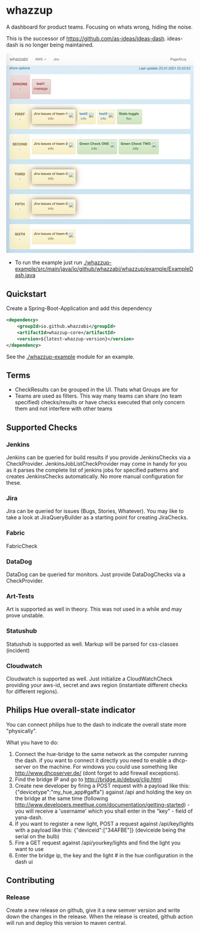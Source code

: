 # whazzup
A dashboard for product teams. Focusing on whats wrong, hiding the noise. 

This is the successor of https://github.com/as-ideas/ideas-dash. ideas-dash is no longer being maintained.

![Example Screenshot](doc/example-dash-screenshot.png)

* To run the example just run [./whazzup-example/src/main/java/io/github/whazzabi/whazzup/example/ExampleDash.java]()

## Quickstart
Create a Spring-Boot-Application and add this dependency

```xml
<dependency>
    <groupId>io.github.whazzabi</groupId>
    <artifactId>whazzup-core</artifactId>
    <version>${latest-whazzup-version}</version>
</dependency>
```

See the [./whazzup-example]() module for an example.

## Terms
* CheckResults can be grouped in the UI. Thats what Groups are for
* Teams are used as filters. This way many teams can share (no team specified) checks/results or have checks executed that only concern them and not interfere with other teams

## Supported Checks
### Jenkins
Jenkins can be queried for build results if you provide JenkinsChecks via a CheckProvider. JenkinsJobListCheckProvider may come in handy for you as it parses the complete list of jenkins jobs for specified patterns and creates JenkinsChecks automatically.
No more manual configuration for these.

### Jira
Jira can be queried for issues (Bugs, Stories, Whatever). You may like to take a look at JiraQueryBuilder as a starting point for creating JiraChecks.

### Fabric
FabricCheck

### DataDog
DataDog can be queried for monitors. Just provide DataDogChecks via a CheckProvider.

### Art-Tests
Art is supported as well in theory. This was not used in a while and may prove unstable.

### Statushub
Statushub is supported as well. Markup will be parsed for css-classes (incident)

### Cloudwatch
Cloudwatch is supported as well. Just initialize a CloudWatchCheck providing your aws-id, secret and aws region (instantiate different checks for different regions).

## Philips Hue overall-state indicator
You can connect philips hue to the dash to indicate the overall state more "physically".

What you have to do:

1. Connect the hue-bridge to the same network as the computer running the dash. if you want to connect it directly you need to enable a dhcp-server on the machine.
For windows you could use something like http://www.dhcpserver.de/ (dont forget to add firewall exceptions).
1. Find the bridge IP and go to http://bridge.ip/debug/clip.html
1. Create new developer by firing a POST request with a payload like this: {"devicetype":"my_hue_app#gaffa"} against /api and holding the key on the bridge at the same time (following http://www.developers.meethue.com/documentation/getting-started) - you will receive a 'username' which you shall enter in the "key" - field of yana-dash.
1. If you want to register a new light, POST a request against /api/key/lights with a payload like this: {"deviceid":["34AFBE"]} 
(deviceide being the serial on the bulb)
1. Fire a GET request against /api/yourkey/lights and find the light you want to use
1. Enter the bridge ip, the key and the light # in the hue configuration in the dash ui


## Contributing

### Release

Create a new release on github, give it a new semver version and write down the changes in the release.
When the release is created, github action will run and deploy this version to maven central.
